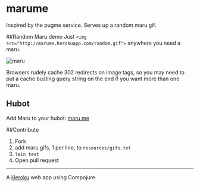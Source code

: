 # marume

Inspired by the pugme service. Serves up a random maru gif.

##Random Maru demo
Just
`<img src="http://marume.herokuapp.com/random.gif">` anywhere you need a maru. 

![maru](http://marume.herokuapp.com/random.gif)

Browsers rudely cache 302 redirects on image tags, so you may need to put a cache busting query string on the end if you want more than one maru.

## Hubot
Add Maru to your hubot: [maru me](https://github.com/paulhenrich/marume-bot)

##Contribute
1. Fork
2. add maru gifs, 1 per line, to `resources/gifs.txt`
3. `lein test`
4. Open pull request

---

A [Heroku](http://www.heroku.com) web app using Compojure.
